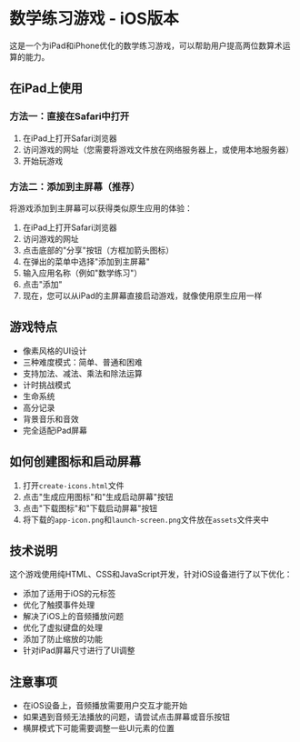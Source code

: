 # 数学练习游戏 - iOS版本

这是一个为iPad和iPhone优化的数学练习游戏，可以帮助用户提高两位数算术运算的能力。

## 在iPad上使用

### 方法一：直接在Safari中打开

1. 在iPad上打开Safari浏览器
2. 访问游戏的网址（您需要将游戏文件放在网络服务器上，或使用本地服务器）
3. 开始玩游戏

### 方法二：添加到主屏幕（推荐）

将游戏添加到主屏幕可以获得类似原生应用的体验：

1. 在iPad上打开Safari浏览器
2. 访问游戏的网址
3. 点击底部的"分享"按钮（方框加箭头图标）
4. 在弹出的菜单中选择"添加到主屏幕"
5. 输入应用名称（例如"数学练习"）
6. 点击"添加"
7. 现在，您可以从iPad的主屏幕直接启动游戏，就像使用原生应用一样

## 游戏特点

- 像素风格的UI设计
- 三种难度模式：简单、普通和困难
- 支持加法、减法、乘法和除法运算
- 计时挑战模式
- 生命系统
- 高分记录
- 背景音乐和音效
- 完全适配iPad屏幕

## 如何创建图标和启动屏幕

1. 打开`create-icons.html`文件
2. 点击"生成应用图标"和"生成启动屏幕"按钮
3. 点击"下载图标"和"下载启动屏幕"按钮
4. 将下载的`app-icon.png`和`launch-screen.png`文件放在`assets`文件夹中

## 技术说明

这个游戏使用纯HTML、CSS和JavaScript开发，针对iOS设备进行了以下优化：

- 添加了适用于iOS的元标签
- 优化了触摸事件处理
- 解决了iOS上的音频播放问题
- 优化了虚拟键盘的处理
- 添加了防止缩放的功能
- 针对iPad屏幕尺寸进行了UI调整

## 注意事项

- 在iOS设备上，音频播放需要用户交互才能开始
- 如果遇到音频无法播放的问题，请尝试点击屏幕或音乐按钮
- 横屏模式下可能需要调整一些UI元素的位置 